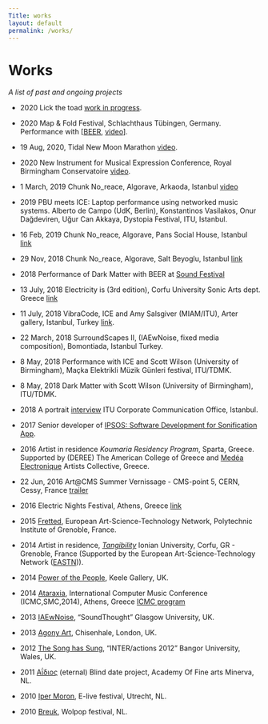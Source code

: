 ```yaml
---
Title: works
layout: default
permalink: /works/
---
```


# Works

_A list of past and ongoing projects_

- 2020 Lick the toad [work in progress](https://konvas.github.io/lick-the-toad/).

- 2020	Map & Fold Festival, Schlachthaus Tübingen, Germany. Performance with [[BEER](https://www.birmingham.ac.uk/facilities/ea-studios/research/beer.aspx), [video](https://www.youtube.com/watch?v=tn0N1R2Ej3Y&list=PLiCZTYIqSUAb4gVwlbsaXl9bKT-V3xRoG&index=3&t=437s)].

- 19 Aug, 2020, Tidal New Moon Marathon [video](https://www.youtube.com/watch?v=qBU_bkPHt-I&list=PLiCZTYIqSUAb4gVwlbsaXl9bKT-V3xRoG&index=6&t=1258s).

- 2020 New Instrument for Musical Expression Conference, Royal Birmingham Conservatoire [video](https://www.youtube.com/watch?v=4C8E559Pc30&list=PLiCZTYIqSUAb4gVwlbsaXl9bKT-V3xRoG&index=1&t=197s).

- 1 March, 2019 Chunk No_reace, Algorave, Arkaoda, Istanbul [video](https://player.vimeo.com/video/395138259)

- 2019 PBU meets ICE: Laptop performance using networked music systems. Alberto de Campo (UdK, Berlin), Konstantinos Vasilakos, Onur Dağdeviren, Uğur Can Akkaya, Dystopia Festival, ITU, Istanbul.

- 16 Feb, 2019 Chunk No_reace, Algorave, Pans Social House, Istanbul [link](https://www.facebook.com/events/338124093462507/)

- 29 Nov, 2018 Chunk No_reace, Algorave, Salt Beyoglu, Istanbul [link](https://saltonline.org/tr/1906/uzun-perembe-kasm-2018?agenda)

- 2018 Performance of Dark Matter with BEER at [Sound Festival](https://sound-scotland.co.uk)

- 13 July, 2018 Electricity is (3rd edition), Corfu University Sonic Arts dept. Greece [link](https://music.ionio.gr/sonicarts/events/live-electronics/)

- 11 July, 2018 VibraCode, ICE and Amy Salsgiver (MIAM/ITU), Arter gallery, Istanbul, Turkey [link](https://www.miam.itu.edu.tr/en/2018/06/22/arter-miam-18-summer-events/).

- 22 March, 2018 SurroundScapes II, (IAEwNoise, fixed media composition), Bomontiada, Istanbul Turkey.

- 8 May, 2018 Performance with ICE and Scott Wilson (University of Birmingham), Maçka Elektrikli Müzik Günleri festival, ITU/TDMK.

- 8 May, 2018 Dark Matter with Scott Wilson (University of Birmingham), ITU/TDMK.

- 2018 A portrait [interview](https://www.youtube.com/watch?v=BgZCTDp0wrc) ITU Corporate Communication Office, Istanbul.

- 2017 Senior developer of [IPSOS: Software Development for Sonification App](http://ipsos.web.cern.ch/).

- 2016 Artist in residence _Koumaria Residency Program_, Sparta, Greece. Supported by (DEREE) The American College of Greece and [Medéa Electronique](http://medeaelectronique.com/koumaria/) Artists Collective, Greece.

- 22 Jun, 2016 Art@CMS Summer Vernissage - CMS-point 5, CERN, Cessy, France [trailer](https://www.youtube.com/watch?v=U2aDudtCiY4&t=2s)

- 2016 Electric Nights Festival, Athens, Greece [link](http://www.medeaelectronique.com/electricnights/electric-nights-2016/)

- 2015 [Fretted](http://www.eastn.eu/EASTNPiece/fretted), European Art-Science-Technology Network, Polytechnic Institute of Grenoble, France.

- 2014 Artist in residence, [_Tangibility_](https://vimeo.com/album/2920585) Ionian University, Corfu, GR - Grenoble, France (Supported by the European Art-Science-Technology Network ([EASTN](http://www.eastn.eu))).

- 2014 [Power of the People](https://konstantinosvasilakos.wordpress.com/sounds/pop/), Keele Gallery, UK.

- 2014 [Ataraxia](https://vimeo.com/87510975), International Computer Music Conference (ICMC,SMC,2014), Athens, Greece [ICMC program](http://www.jonweinel.com/Programmes/ICMC_prog_2014.pdf)

- 2013 [IAEwNoise](http://www.soundthought.co.uk/journal2014/konstantinos-vasilakos-live-coding/), “SoundThought” Glasgow University, UK.

- 2013 [Agony Art](https://vimeo.com/77957125), Chisenhale, London, UK.

- 2012 [The Song has Sung](https://konstantinosvasilakos.wordpress.com/sounds/hapticgestural-interface-investigations-with-a-wiimote/), “INTER/actions 2012” Bangor University, Wales, UK.

- 2011 [Αΐδιος](https://vimeo.com/151815740) (eternal) Blind date project, Academy Of Fine arts Minerva, NL.

- 2010 [Iper Moron](https://vimeo.com/98139897), E-live festival, Utrecht, NL.

- 2010 [Breuk](https://vimeo.com/15463687), Wolpop festival, NL.




